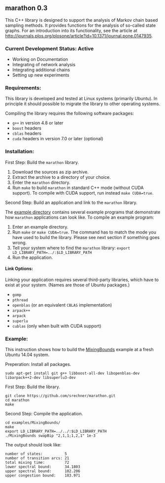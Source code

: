 ## marathon 0.3

This C++ library is designed to support the analysis of Markov chain based sampling methods. It provides functions for the analysis of so-called state graphs. For an introduction into its functionality, see the article at http://journals.plos.org/plosone/article?id=10.1371/journal.pone.0147935.

### Current Development Status: Active
* Working on Documentation
* Integrating of network analysis
* Integrating additional chains
* Setting up new experiments

### Requirements:

This library is developed and tested at Linux systems (primarily Ubuntu). In principle it should possible to migrate the library to other operating systems.

Compiling the library requires the following software packages:
 * `g++` in version 4.8 or later
 * `boost` headers 
 * `cblas` headers
 * `cuda` headers in version 7.0 or later (optional)

### Installation:

First Step: Build the `marathon` library.

1. Download the sources as zip archive.
2. Extract the archive to a directory of your choice.
3. Enter the `marathon` directory.
4. Run `make` to build `marathon` in standard C++ mode (without CUDA support). To compile with CUDA support, run instead `make CUDA=true`.

Second Step: Build an application and link to the `marathon` library.

The [example directory](https://github.com/srechner/marathon/blob/master/examples/) contains several example programs that demonstrate how `marathon` applications can look like. To compile an example program:

1. Enter an example directory.
2. Run `make` or `make CUDA=true`. The command has to match the mode you have used to build the library. Please see next section if something goes wrong.
3. Tell your system where to find the `marathon` library: `export LD_LIBRARY_PATH=../:$LD_LIBRARY_PATH`
4. Run the application.

#### Link Options:

Linking your application requires several third-party libraries, which have to exist at your system. (Names are those of Ubuntu packages.)
 * `gomp`
 * `pthread`
 * `openblas` (or an equivalent `CBLAS` implementation)
 * `arpack++`
 * `arpack`
 * `superlu`
 * `cublas`	(only when built with CUDA support)

### Example:

This instruction shows how to build the [MixingBounds](https://github.com/srechner/marathon/blob/master/examples/MixingBounds/) example at a fresh Ubuntu 14.04 system.

Preperation: Install all packages.

	sudo apt-get install git g++ libboost-all-dev libopenblas-dev libarpack++2-dev libsuperlu3-dev

First Step: Build the library.

	git clone https://github.com/srechner/marathon.git
	cd marathon
	make

Second Step: Compile the application.

	cd examples/MixingBounds/
	make
	export LD_LIBRARY_PATH=../../:$LD_LIBRARY_PATH
	./MixingBounds swapBip "2,1,1;1,2,1" 1e-3

The output should look like:

	number of states:          5
	number of transition arcs: 21
	total mixing time:         72
	lower spectral bound:      34.1803
	upper spectral bound:      102.206
	upper congestion bound:    183.971

